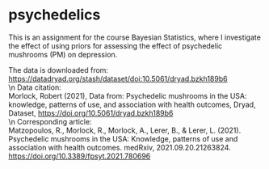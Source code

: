 # psychedelics

This is an assignment for the course Bayesian Statistics, where I investigate the effect of using priors for assessing the effect of psychedelic mushrooms (PM) on depression.

The data is downloaded from: https://datadryad.org/stash/dataset/doi:10.5061/dryad.bzkh189b6 \
\n
Data citation: \
Morlock, Robert (2021), Data from: Psychedelic mushrooms in the USA: knowledge, patterns of use, and association with health outcomes, Dryad, Dataset, https://doi.org/10.5061/dryad.bzkh189b6 \
\n
Corresponding article: \
Matzopoulos, R., Morlock, R., Morlock, A., Lerer, B., & Lerer, L. (2021). Psychedelic mushrooms in the USA: Knowledge, patterns of use and association with health outcomes. medRxiv, 2021.09.20.21263824.
https://doi.org/10.3389/fpsyt.2021.780696
